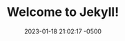 ---
layout: post
title:  "Welcome to Jekyll!"
date:   2023-01-18 21:02:17 -0500
categories: jekyll update
---